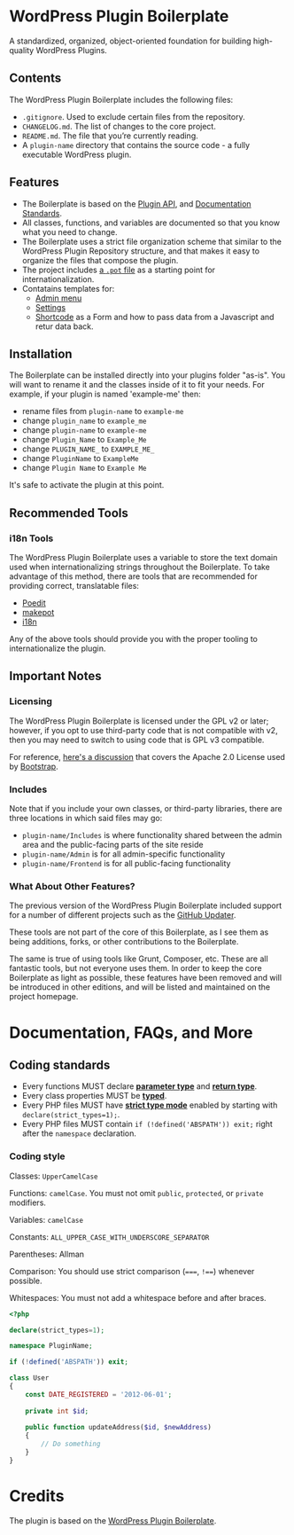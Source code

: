 # WordPress Plugin Boilerplate

A standardized, organized, object-oriented foundation for building high-quality WordPress Plugins.

## Contents

The WordPress Plugin Boilerplate includes the following files:

* `.gitignore`. Used to exclude certain files from the repository.
* `CHANGELOG.md`. The list of changes to the core project.
* `README.md`. The file that you’re currently reading.
* A `plugin-name` directory that contains the source code - a fully executable WordPress plugin.

## Features

* The Boilerplate is based on the [Plugin API](http://codex.wordpress.org/Plugin_API), and [Documentation Standards](https://make.wordpress.org/core/handbook/best-practices/inline-documentation-standards/php/).
* All classes, functions, and variables are documented so that you know what you need to change.
* The Boilerplate uses a strict file organization scheme that similar to the WordPress Plugin Repository structure, and that makes it easy to organize the files that compose the plugin.
* The project includes [a `.pot` file](https://github.com/fxbenard/Blank-WordPress-Pot) as a starting point for internationalization.
* Contatains templates for:
  * [Admin menu](https://codex.wordpress.org/Adding_Administration_Menus)
  * [Settings](https://codex.wordpress.org/Settings_API)
  * [Shortcode](https://codex.wordpress.org/Shortcode_API) as a Form and how to pass data from a Javascript and retur data back.

## Installation

The Boilerplate can be installed directly into your plugins folder "as-is". You will want to rename it and the classes inside of it to fit your needs. For example, if your plugin is named 'example-me' then:

* rename files from `plugin-name` to `example-me`
* change `plugin_name` to `example_me`
* change `plugin-name` to `example-me`
* change `Plugin_Name` to `Example_Me`
* change `PLUGIN_NAME_` to `EXAMPLE_ME_`
* change `PluginName` to `ExampleMe`
* change `Plugin Name` to `Example Me`

It's safe to activate the plugin at this point.

## Recommended Tools

### i18n Tools

The WordPress Plugin Boilerplate uses a variable to store the text domain used when internationalizing strings throughout the Boilerplate. To take advantage of this method, there are tools that are recommended for providing correct, translatable files:

* [Poedit](http://www.poedit.net/)
* [makepot](http://i18n.svn.wordpress.org/tools/trunk/)
* [i18n](https://github.com/grappler/i18n)

Any of the above tools should provide you with the proper tooling to internationalize the plugin.

## Important Notes

### Licensing

The WordPress Plugin Boilerplate is licensed under the GPL v2 or later; however, if you opt to use third-party code that is not compatible with v2, then you may need to switch to using code that is GPL v3 compatible.

For reference, [here's a discussion](http://make.wordpress.org/themes/2013/03/04/licensing-note-apache-and-gpl/) that covers the Apache 2.0 License used by [Bootstrap](http://twitter.github.io/bootstrap/).

### Includes

Note that if you include your own classes, or third-party libraries, there are three locations in which said files may go:

* `plugin-name/Includes` is where functionality shared between the admin area and the public-facing parts of the site reside
* `plugin-name/Admin` is for all admin-specific functionality
* `plugin-name/Frontend` is for all public-facing functionality

### What About Other Features?

The previous version of the WordPress Plugin Boilerplate included support for a number of different projects such as the [GitHub Updater](https://github.com/afragen/github-updater).

These tools are not part of the core of this Boilerplate, as I see them as being additions, forks, or other contributions to the Boilerplate.

The same is true of using tools like Grunt, Composer, etc. These are all fantastic tools, but not everyone uses them. In order to  keep the core Boilerplate as light as possible, these features have been removed and will be introduced in other editions, and will be listed and maintained on the project homepage.

# Documentation, FAQs, and More

## Coding standards

- Every functions MUST declare [**parameter type**](https://www.php.net/manual/en/functions.arguments.php#functions.arguments.type-declaration) and [**return type**](https://www.php.net/manual/en/functions.returning-values.php#functions.returning-values.type-declaration).
- Every class properties MUST be [**typed**](https://www.php.net/manual/en/migration74.new-features.php#migration74.new-features.core.typed-properties).
- Every PHP files MUST have [**strict type mode**](https://www.php.net/manual/en/functions.arguments.php#functions.arguments.type-declaration.strict) enabled by starting with `declare(strict_types=1);`.
- Every PHP files MUST contain `if (!defined('ABSPATH')) exit;` right after the `namespace` declaration.

### Coding style

Classes: `UpperCamelCase`

Functions: `camelCase`. You must not omit `public`, `protected`, or `private` modifiers.

Variables: `camelCase`

Constants: `ALL_UPPER_CASE_WITH_UNDERSCORE_SEPARATOR`

Parentheses: Allman

Comparison: You should use strict comparison (`===`, `!==`) whenever possible.

Whitespaces: You must not add a whitespace before and after braces.

```php
<?php

declare(strict_types=1);

namespace PluginName;

if (!defined('ABSPATH')) exit;

class User
{
    const DATE_REGISTERED = '2012-06-01';
    
    private int $id;
    
    public function updateAddress($id, $newAddress)
    {
        // Do something
    }
}
```

# Credits

The plugin is based on the [WordPress Plugin Boilerplate](DevinVinson/WordPress-Plugin-Boilerplate).
